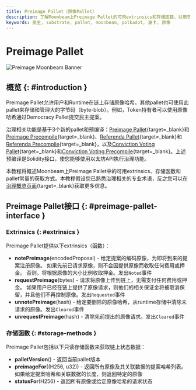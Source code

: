 ```yaml
---
title: Preimage Pallet（原像Pallet）
description: 了解Moonbeam上Preimage Pallet的可用extrinsics和存储函数，以用于存储和管理链上原像
keywords: 民主, substrate, pallet, moonbeam, polkadot, 波卡, 原像
---
```


# Preimage Pallet

![Preimage Moonbeam Banner](/images/builders/pallets-precompiles/pallets/preimage-banner.png)

## 概览 {: #introduction }

Preimage Pallet允许用户和Runtime在链上存储原像哈希。其他pallet也可使用此pallet来存储和管理大的字节码（byte-blob）。例如，Token持有者可以使用原像哈希通过Democracy Pallet提交民主提案。

治理相关功能是基于3个新的pallet和预编译：[Preimage Pallet](/builders/pallets-precompiles/pallets/preimage){target=_blank}和[Preimage Precompile](/builders/pallets-precompiles/precompiles/preimage){target=_blank}、[Referenda Pallet](/builders/pallets-precompiles/pallets/referenda){target=_blank}和[Referenda Precompile](/builders/pallets-precompiles/precompiles/referenda){target=_blank}，以及[Conviction Voting Pallet](/builders/pallets-precompiles/pallets/conviction-voting){target=_blank}和[Conviction Voting Precompile](/builders/pallets-precompiles/precompiles/conviction-voting){target=_blank}。上述预编译是Solidity接口，使您能够使用以太坊API执行治理功能。

本教程将概述Moonbeam上Preimage Pallet中的可用extrinsics、存储函数和pallet常量的获取方式。本教程假设您已熟悉治理相关的专业术语，反之您可以在[治理概览页面](/learn/features/governance/#opengov){target=_blank}获取更多信息。

## Preimage Pallet接口 {: #preimage-pallet-interface }

### Extrinsics {: #extrinsics }

Preimage Pallet提供以下extrinsics（函数）：

- **notePreimage**(encodedProposal) - 给定提案的编码原像，为即将到来的提案注册原像。 如果先前已请求原像，则不会因提供原像而收取任何费用或押金。 否则，将根据原像的大小比例收取押金。发出`Noted`事件
- **requestPreimage**(bytes) - 请求将原像上传到链上，无需支付任何费用或押金。 如果用户已经在链上提供了原像请求，则他们的相关保证金将被取消保留，并且他们不再控制原像。发出`Requested`事件
- **unnotePreimage**(hash) - 给定要删除的原像哈希，从runtime存储中清除未请求的原像。发出`Cleared`事件
- **unrequestPreimage**(hash) - 清除先前提出的原像请求。发出`Cleared`事件

### 存储函数 {: #storage-methods }

Preimage Pallet包括以下只读存储函数来获取链上状态数据：

- **palletVersion**() - 返回当前pallet版本
- **preimageFor**((H256, u32)) - 返回所有原像及其关联数据的提案哈希列表。如果给定提案哈希和关联数据的长度，则返回特定的原像
- **statusFor**(H256) - 返回所有原像或给定原像哈希的请求状态
